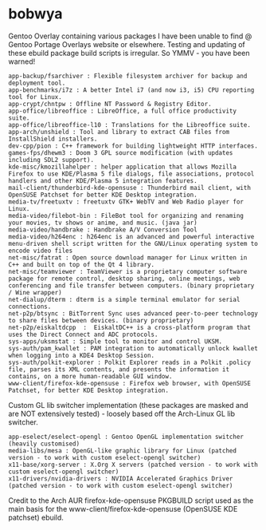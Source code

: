 bobwya
======


Gentoo Overlay containing various packages I have been unable to find @ Gentoo Portage Overlays website or elsewhere.
Testing and updating of these ebuild package build scripts is irregular. So YMMV - you have been warned!

	app-backup/fsarchiver : Flexible filesystem archiver for backup and deployment tool.
	app-benchmarks/i7z : A better Intel i7 (and now i3, i5) CPU reporting tool for Linux.
	app-crypt/chntpw : Offline NT Password & Registry Editor.
	app-office/libreoffice : LibreOffice, a full office productivity suite.
	app-office/libreoffice-l10 : Translations for the Libreoffice suite.
	app-arch/unshield : Tool and library to extract CAB files from InstallShield installers.
	dev-cpp/pion : C++ framework for building lightweight HTTP interfaces.
	games-fps/dhewm3 : Doom 3 GPL source modification (with updates including SDL2 support).
	kde-misc/kmozillahelper : helper application that allows Mozilla Firefox to use KDE/Plasma 5 file dialogs, file associations, protocol handlers and other KDE/Plasma 5 integration features.
	mail-client/thunderbird-kde-opensuse : Thunderbird mail client, with OpenSUSE Patchset for better KDE Desktop integration. 
	media-tv/freetuxtv : freetuxtv GTK+ WebTV and Web Radio player for Linux.
	media-video/filebot-bin : FileBot tool for organizing and renaming your movies, tv shows or anime, and music. (java jar)
	media-video/handbrake : Handbrake A/V Conversion Tool
	media-video/h264enc : h264enc is an advanced and powerful interactive menu-driven shell script written for the GNU/Linux operating system to encode video files
	net-misc/fatrat : Open source download manager for Linux written in C++ and built on top of the Qt 4 library.
	net-misc/teamviewer : TeamViewer is a proprietary computer software package for remote control, desktop sharing, online meetings, web conferencing and file transfer between computers. (binary proprietary / Wine wrapper) 
	net-dialup/dterm : dterm is a simple terminal emulator for serial connections.
	net-p2p/btsync : BitTorrent Sync uses advanced peer-to-peer technology to share files between devices. (binary proprietary)
	net-p2p/eiskaltdcpp  :  EiskaltDC++ is a cross-platform program that uses the Direct Connect and ADC protocols.
	sys-apps/uksmstat : Simple tool to monitor and control UKSM.
	sys-auth/pam_kwallet : PAM integration to automatically unlock kwallet when logging into a KDE4 Desktop Session.
	sys-auth/polkit-explorer : Polkit Explorer reads in a Polkit .policy file, parses its XML contents, and presents the information it contains, on a more human-readable GUI window.
	www-client/firefox-kde-opensuse : Firefox web browser, with OpenSUSE Patchset, for better KDE Desktop integration.

Custom GL lib switcher implementation (these packages are masked and are NOT extensively tested) - loosely based off the Arch-Linux GL lib switcher.

	app-eselect/eselect-opengl : Gentoo OpenGL implementation switcher (heavily customised)
	media-libs/mesa : OpenGL-like graphic library for Linux (patched version - to work with custom eselect-opengl switcher)
	x11-base/xorg-server : X.Org X servers (patched version - to work with custom eselect-opengl switcher)
	x11-drivers/nvidia-drivers : NVIDIA Accelerated Graphics Driver (patched version - to work with custom eselect-opengl switcher)


Credit to the Arch AUR firefox-kde-opensuse PKGBUILD script used as the main basis for the  www-client/firefox-kde-opensuse (OpenSUSE KDE patchset) ebuild.
